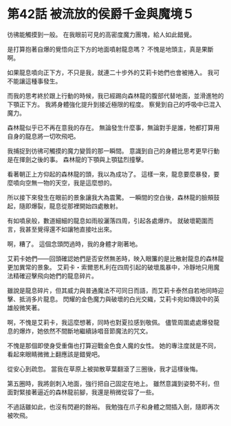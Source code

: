 # 第42話 被流放的侯爵千金與魔境５

彷彿能觸摸到一般。
在我眼前可見的高密度魔力團塊，給人如此錯覺。

是打算抱著自爆的覺悟向正下方的地面噴射龍息嗎？
不愧是地頭主，真是果斷啊。

如果龍息噴向正下方，不只是我，就連二十步外的艾莉卡她們也會被捲入。
我可不能讓這種事發生。

而我的思考終於跟上行動的時候，我已經踢向森林龍的腹部代替地面，並滑進牠的下顎正下方。
我將身體強化提升到接近極限的程度。
察覺到自己的呼吸中已混入魔力。

森林龍似乎已不再在意我的存在。
無論發生什麼事，無論對手是誰，牠都打算用自身的龍息將一切吹飛吧。

我捕捉到彷彿可觸摸的魔力變質的那一瞬間。
意識到自己的身體比思考更早行動是在揮劍之後的事。
森林龍的下顎與上顎猛烈撞擊。

看著朝正上方仰起的森林龍的頭，我以為成功了。
這樣一來，龍息要麼暴發，要麼噴向空無一物的天空，我是這麼想的。

所以接下來發生在眼前的景象讓我大為震驚。
一瞬間的空白後，森林龍的臉頰鼓起，隨即爆裂，龍息從那裡開始四處散射。

有如噴泉般，數道細細的龍息如雨般灑落四周，引起各處爆炸。
就破壞範圍而言，我甚至覺得還不如讓牠直接吐出來。

啊，糟了。
這個念頭閃過時，我的身體才剛著地。

艾莉卡她們——回頭確認她們是否安然無恙時，映入眼簾的是比散射龍息的森林龍更加異常的景象。
艾莉卡・索爾恩札利在四周引起的破壞風暴中，冷靜地只用魔法精確迎擊飛向她們的龍息碎片。

雖說是龍息碎片，但其威力與普通魔法不可同日而語，而艾莉卡泰然自若地同時迎擊、抵消多片龍息。
閃耀的金色魔力與破壞的白光交織，艾莉卡宛如傳說中的英雄般微笑著。

啊，不愧是艾莉卡，我這麼想著，同時也對夏拉感到敬佩。
儘管周圍處處爆發龍息的爆炸，她依然不間斷地繼續詠唱音節魔法的咒文。

不愧是那個即使身受重傷也打算迎戰金色食人魔的女性。
她的專注度就是不同，看起來眼睛微微上翻應該是錯覺吧。

從安心到疏忽。
當我在草原上被拋散草葉翻滾了三圈後，我才這樣後悔。

第五圈時，我將劍刺入地面，強行把自己固定在地上。
雖然意識到姿勢不利，但面對緊接著逼近的森林龍前腳，我還是稍微從容了一些。

不過話雖如此，也沒有閃避的餘裕。
我勉強在爪子和身體之間插入劍，隨即再次被吹飛。